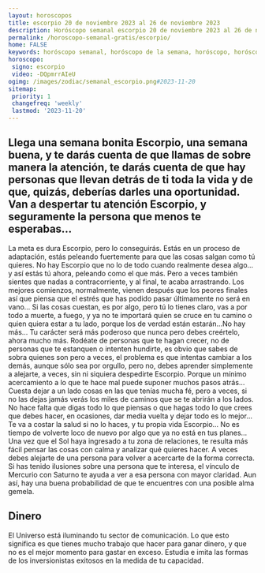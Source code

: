 ```yaml
---
layout: horoscopos
title: escorpio 20 de noviembre 2023 al 26 de noviembre 2023 
description: Horóscopo semanal escorpio 20 de noviembre 2023 al 26 de noviembre 2023. Llega una semana bonita Escorpio, una semana buena, y te darás cuenta de que llamas de sobre manera la atención, te darás cuenta de que hay personas que llevan detrás de ti toda la vida y de que, quizás, deberías darles una oportunidad. Van a despertar tu atención Escorpio, y seguramente la persona que menos te esperabas…
permalink: /horoscopo-semanal-gratis/escorpio/
home: FALSE
keywords: horóscopo semanal, horóscopo de la semana, horóscopo, horóscopo gratis,horóscopos, horóscopo esperanza gracia, horoscopos escorpio la semana, horóscopos gratis, Tarot, Astrologia, Zodíaco, escorpio, horoscopo gratis, semanal
horoscopo:
 signo: escorpio
 video: -DQpmrrAIeU
ogimg: /images/zodiac/semanal_escorpio.png#2023-11-20
sitemap:
 priority: 1
 changefreq: 'weekly'
 lastmod: '2023-11-20'
---
```




## Llega una semana bonita Escorpio, una semana buena, y te darás cuenta de que llamas de sobre manera la atención, te darás cuenta de que hay personas que llevan detrás de ti toda la vida y de que, quizás, deberías darles una oportunidad. Van a despertar tu atención Escorpio, y seguramente la persona que menos te esperabas…

La meta es dura Escorpio, pero lo conseguirás. Estás en un proceso de adaptación, estás peleando fuertemente para que las cosas salgan como tú quieres. No hay Escorpio que no lo de todo cuando realmente desea algo… y así estás tú ahora, peleando como el que más. Pero a veces también sientes que nadas a contracorriente, y al final, te acaba arrastrando. Los mejores comienzos, normalmente, vienen después que los peores finales así que piensa que el estrés que has podido pasar últimamente no será en vano… Si las cosas cuestan, es por algo, pero tú lo tienes claro, vas a por todo a muerte, a fuego, y ya no te importará quien se cruce en tu camino o quien quiera estar a tu lado, porque los de verdad están estarán…No hay más… Tu carácter será más poderoso que nunca pero debes creértelo, ahora mucho más. Rodéate de personas que te hagan crecer, no de personas que te estanquen o intenten hundirte, es obvio que sabes de sobra quienes son pero a veces, el problema es que intentas cambiar a los demás, aunque sólo sea por orgullo, pero no, debes aprender simplemente a alejarte, a veces, sin ni siquiera despedirte Escorpio. Porque un mínimo acercamiento a lo que te hace mal puede suponer muchos pasos atrás… Cuesta dejar a un lado cosas en las que tenías mucha fé, pero a veces, si no las dejas jamás verás los miles de caminos que se te abrirán a los lados. No hace falta que digas todo lo que piensas o que hagas todo lo que crees que debes hacer, en ocasiones, dar media vuelta y dejar todo es lo mejor… Te va a costar la salud si no lo haces, y tu propia vida Escorpio… No es tiempo de volverte loco de nuevo por algo que ya no está en tus planes…
Una vez que el Sol haya ingresado a tu zona de relaciones, te resulta más fácil pensar las cosas con calma y analizar qué quieres hacer. A veces debes alejarte de una persona para volver a acercarte de la forma correcta. Si has tenido ilusiones sobre una persona que te interesa, el vínculo de Mercurio con Saturno te ayuda a ver a esa persona con mayor claridad. Aun así, hay una buena probabilidad de que te encuentres con una posible alma gemela.

## Dinero

El Universo está iluminando tu sector de comunicación. Lo que esto significa es que tienes mucho trabajo que hacer para ganar dinero, y que no es el mejor momento para gastar en exceso. Estudia e imita las formas de los inversionistas exitosos en la medida de tu capacidad.
